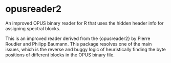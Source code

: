 # opusreader2

An improved OPUS binary reader for R that uses the hidden header info for assigning spectral blocks.

This is an improved reader derived from the {opusreader2} by Pierre Roudier and Philipp Baumann.
This package resolves one of the main issues, which is the reverse and buggy logic of heuristically finding the byte positions of different blocks in the OPUS binary file.
